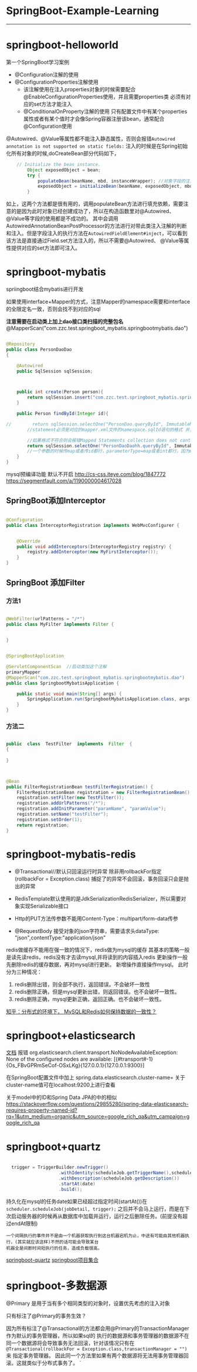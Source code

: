 # SpringBoot-Example-Learning #


***


# springboot-helloworld
第一个SpringBoot学习案例

- @Configuration注解的使用
- @ConfigurationProperties注解使用
    - 该注解使用在注入properties对象的时候需要配合@EnableConfigurationProperties使用，并且需要properties类
    必须有对应的set方法才能注入
    - @ConditionalOnProperty注解的使用 只有配置文件中有某个properties属性或者有某个值时才会像Spring容器注册该bean，通常配合@Configuration使用
    

@Autowired、@Value等属性都不能注入静态属性，否则会报错`Autowired annotation is not supported on static fields:`
注入的时候是在Spring初始化所有对象的时候,doCreateBean部分代码如下，

```java
	// Initialize the bean instance.
		Object exposedObject = bean;
		try {
			populateBean(beanName, mbd, instanceWrapper); //对象字段的注入
			exposedObject = initializeBean(beanName, exposedObject, mbd); //BeanPostProcessor的前后置处理方法执行
		}

```
如上，这两个方法都是很有用的，调用populateBean方法进行填充依赖，需要注意的是因为此时对象已经创建成功了，所以在构造函数里对@Autowired、@Value等字段的使用都是不成功的。
其中会调用AutowiredAnnotationBeanPostProcessor的方法进行对带此类注入注解的判断和注入。但是字段注入的执行方法在`AutowiredFieldElement#inject`，可以看到该方法是直接通过Field.set方法注入的，所以不需要@Autowired、
@Value等属性提供对应的set方法即可注入。



# springboot-mybatis
spriingboot结合mybatis进行开发

如果使用interface+Mapper的方式，注意Mapper的namespace需要和interface的全限定名一致，否则会找不到对应的sql

**注意需要在启动类上加上dao接口类扫描的完整包名**
@MapperScan("com.zzc.test.springboot_mybatis.springbootmybatis.dao")



```java

@Repository
public class PersonDaoDao
{

    @Autowired
    public SqlSession sqlSession;



    public int create(Person person){
        return sqlSession.insert("com.zzc.test.springboot_mybatis.springbootmybatis.Dao.PersonDaoDao.add",person);
    }

    public Person findById(Integer id){

//        return sqlSession.selectOne("PersonDao.queryById", ImmutableMap.of("id",id));
        //statement必须是对应的mapper.xml文件的namespace.sqlId语句的格式 并且好像namespace可以随便取，但不推荐随便取

        //如果格式不符合则会报错Mapped Statements collection does not contain ...
        return sqlSession.selectOne("PersonDaoDaohh.queryById", ImmutableMap.of("id",id));
        //一个参数的时候传map或者传id都行，parameterType=map或者int都行，因为mybatis会自己为我们解析出来，但sql有多个参数时则需包装到map里，并且mapperxml文件中parameterType=map
    }
}

```


mysql预编译功能 默认不开启
http://cs-css.iteye.com/blog/1847772
https://segmentfault.com/a/1190000004617028



## SpringBoot添加Interceptor

```java

@Configuration
public class InterceptorRegistration implements WebMvcConfigurer {


    @Override
    public void addInterceptors(InterceptorRegistry registry) {
        registry.addInterceptor(new MyFirstInterceptor());
    }
}

```


## SpringBoot 添加Filter

### 方法1
```java

@WebFilter(urlPatterns = "/*")
public class MyFilter implements Filter {

  
}

```


```java

@SpringBootApplication

@ServletComponentScan  //启动类加这个注解
primaryMapper
@MapperScan("com.zzc.test.springboot_mybatis.springbootmybatis.dao")
public class SpringbootMybatisApplication {

	public static void main(String[] args) {
		SpringApplication.run(SpringbootMybatisApplication.class, args);
	}
}

```


### 方法二

```java

public  class  TestFilter  implements  Filter  {
{ 
    
}


```


```java


@Bean
public FilterRegistrationBean testFilterRegistration() {
    FilterRegistrationBean registration = new FilterRegistrationBean();
    registration.setFilter(new TestFilter());
    registration.addUrlPatterns("/*");
    registration.addInitParameter("paramName", "paramValue");
    registration.setName("testFilter");
    registration.setOrder(1);
    return registration;
}

```




# springboot-mybatis-redis


* @Transactional//默认只回滚运行时异常 除非用rollbackFor指定 (rollbackFor = Exception.class) 
     捕捉了的异常不会回滚，事务回滚只会是抛出的异常
 
* RedisTemplate默认使用的是JdkSerializationRedisSerializer，所以需要对象实现Serializable接口
  
* Http的PUT方法传参数不能用Content-Type：multipart/form-data传参

* @RequestBody 接受对象的json字符串，需要请求头dataType: "json",contentType:"application/json"

redis做缓存不能用在强一致的情况下，redis做为mysql的缓存
其基本的策略一般是读先读redis，redis没有才去读mysql,并将读到的内容插入redis
更新操作一般先删除redis的缓存数据，再对mysql进行更新。
新增操作直接操作mysql。
此时分为三种情况：
1. redis删除出错，则全部不执行，返回错误。不会破坏一致性
2. redis删除正确，但是mysql更新出错，则返回错误。也不会破坏一致性。
3. redis删除正确，mysql更新正确，返回正确。也不会破坏一致性。

[知乎：分布式的环境下， MySQL和Redis如何保持数据的一致性？](https://www.zhihu.com/question/36413559)



# springboot+elasticsearch


[文档](https://github.com/spring-projects/spring-data-elasticsearch)
 报错 
 org.elasticsearch.client.transport.NoNodeAvailableException: None of the configured nodes are available: [{#transport#-1}{Os_FBvGPRmSeCof-OSxLKg}{127.0.0.1}{127.0.0.1:9300}]
 
 在SpringBoot配置文件中加上 spring.data.elasticsearch.cluster-name=
 关于cluster-name值可在localhost:9200上进行查看
 
 
 关于model中的ID和Spring Data JPA的中的相似
 https://stackoverflow.com/questions/29855280/spring-data-elasticsearch-requires-property-named-id?rq=1&utm_medium=organic&utm_source=google_rich_qa&utm_campaign=google_rich_qa
# springboot+quartz



```java

  trigger = TriggerBuilder.newTrigger()
                    .withIdentity(scheduleJob.getTriggerName(),scheduleJob.getTriggerGroup())
                    .withDescription(scheduleJob.getDescription())
                    .startAt(date)
                    .build();
```
持久化在mysql的任务date如果已经超过指定时间(startAt())在`        scheduler.scheduleJob(jobDetail, trigger);`
之后并不会马上运行，而是在下次启动服务器的时候再从数据库中加载并运行，运行之后删除任务。(前提没有超过endAt限制)



```分布式环境下
一个间隔执行的事件并不是由一个机器获取执行到这台机器宕机为止，中途有可能由其他机器执行，(其实就应该这样)不然的话可能会导致某台
机器全是间断时间短执行的任务，造成负载很高。

```

[springboot-quartz](https://github.com/helloworlde/SpringBootCollection/tree/master/SpringBoot-ScheduledJob)
[springboot项目集合](https://gitee.com/hengboy/spring-boot-chapter/tree/master)

# springboot-多数据源

@Primary 是用于当有多个相同类型的对象时，设置优先考虑的注入对象

只有标注了@Primary的事务生效？

因为所有标注了@Transactional的方法都会用@Primary的TransactionManager作为默认的事务管理器，所以如果sql的
执行的数据源和事务管理器的数据源不在同一个数据源将会导致事务无法回滚，针对该情况只有在`@Transactional(rollbackFor = Exception.class,transactionManager = "")`来
指定事务管理器。
因此同一个方法里如果有两个数据源将无法用事务管理器回滚。这就类似于分布式事务了。
`


